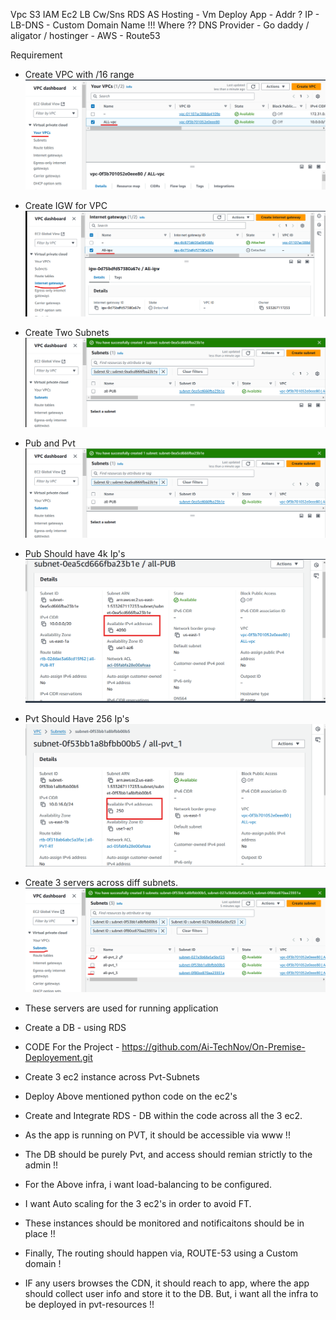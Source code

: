 
Vpc
S3
IAM
Ec2
LB
Cw/Sns
RDS
AS
Hosting - Vm Deploy App - Addr ? IP - LB-DNS - Custom Domain Name !!! Where ?? DNS Provider - Go daddy / aligator / hostinger - AWS - Route53 


Requirement 

- Create VPC with /16 range
![preview](MNimgs/mini_1.png)

- Create IGW for VPC
![preview](MNimgs/mini_igw_4.png)

- Create Two Subnets
![preview](MNimgs/mini%20_pub_1.png)

- Pub and Pvt
![preview](MNimgs/mini%20_pub_1.png)

- Pub Should have 4k Ip's
![preview](MNimgs/ip4k.png)

- Pvt Should Have 256 Ip's
![preview](MNimgs/ip_250.png)

- Create 3 servers across diff subnets.
![preview](MNimgs/mini_pvt_3.png)

- These servers are used for running application

- Create a DB - using RDS

- CODE For the Project - https://github.com/Ai-TechNov/On-Premise-Deployement.git

- Create 3 ec2 instance across Pvt-Subnets
- Deploy Above mentioned python code on the ec2's
- Create and Integrate RDS - DB within the code across all the 3 ec2. 
- As the app is running on PVT, it should be accessible via www !!
- The DB should be purely Pvt, and access should remian strictly to the admin !!

- For the Above infra, i want load-balancing to be configured.
- I want  Auto scaling for the 3 ec2's in order to avoid FT.
- These instances should be monitored and notificaitons should be in place !!

- Finally, The routing should happen via, ROUTE-53 using a Custom domain !

- IF any users browses the CDN, it should reach to app, where the app should collect user info and store it to the DB.
But, i want all the infra to be deployed in pvt-resources !! 

